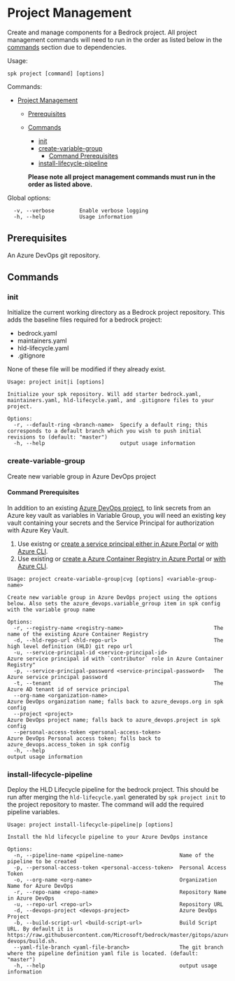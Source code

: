 # Project Management

Create and manage components for a Bedrock project. All project management
commands will need to run in the order as listed below in the
[commands](#Commands) section due to dependencies.

Usage:

```
spk project [command] [options]
```

Commands:

- [Project Management](#project-management)

  - [Prerequisites](#prerequisites)
  - [Commands](#commands)

    - [init](#init)
    - [create-variable-group](#create-variable-group)
      - [Command Prerequisites](#command-prerequisites)
    - [install-lifecycle-pipeline](#install-lifecycle-pipeline)

    **Please note all project management commands must run in the order as
    listed above.**

Global options:

```
  -v, --verbose        Enable verbose logging
  -h, --help           Usage information
```

## Prerequisites

An Azure DevOps git repository.

## Commands

### init

Initialize the current working directory as a Bedrock project repository. This
adds the baseline files required for a bedrock project:

- bedrock.yaml
- maintainers.yaml
- hld-lifecycle.yaml
- .gitignore

None of these file will be modified if they already exist.

```
Usage: project init|i [options]

Initialize your spk repository. Will add starter bedrock.yaml, maintainers.yaml, hld-lifecycle.yaml, and .gitignore files to your project.

Options:
  -r, --default-ring <branch-name>  Specify a default ring; this corresponds to a default branch which you wish to push initial revisions to (default: "master")
  -h, --help                        output usage information
```

### create-variable-group

Create new variable group in Azure DevOps project

#### Command Prerequisites

In addition to an existing
[Azure DevOps project](https://azure.microsoft.com/en-us/services/devops/), to
link secrets from an Azure key vault as variables in Variable Group, you will
need an existing key vault containing your secrets and the Service Principal for
authorization with Azure Key Vault.

1. Use existng or
   [create a service principal either in Azure Portal](https://docs.microsoft.com/en-us/azure/active-directory/develop/howto-create-service-principal-portal)
   or
   [with Azure CLI](https://docs.microsoft.com/en-us/cli/azure/create-an-azure-service-principal-azure-cli?view=azure-cli-latest).
2. Use existing or
   [create a Azure Container Registry in Azure Portal](https://docs.microsoft.com/en-us/azure/container-registry/container-registry-get-started-portal)
   or
   [with Azure CLI](https://docs.microsoft.com/en-us/azure/container-registry/container-registry-get-started-azure-cli).

```
Usage: project create-variable-group|cvg [options] <variable-group-name>

Create new variable group in Azure DevOps project using the options below. Also sets the azure_devops.variable_grroup item in spk config with the variable group name

Options:
  -r, --registry-name <registry-name>                             The name of the existing Azure Container Registry
  -d, --hld-repo-url <hld-repo-url>                               The high level definition (HLD) git repo url
  -u, --service-principal-id <service-principal-id>               Azure service principal id with `contributor` role in Azure Container Registry"
  -p, --service-principal-password <service-principal-password>   The Azure service principal password
  -t, --tenant                                                    The Azure AD tenant id of service principal
  --org-name <organization-name>                                  Azure DevOps organization name; falls back to azure_devops.org in spk config
  --project <project>                                             Azure DevOps project name; falls back to azure_devops.project in spk config
  --personal-access-token <personal-access-token>                 Azure DevOps Personal access token; falls back to azure_devops.access_token in spk config
  -h, --help                                                      output usage information
```

### install-lifecycle-pipeline

Deploy the HLD Lifecycle pipeline for the bedrock project. This should be run
after merging the `hld-lifecycle.yaml` generated by `spk project init` to the
project repository to master. The command will add the required pipeline
variables.

```
Usage: project install-lifecycle-pipeline|p [options]

Install the hld lifecycle pipeline to your Azure DevOps instance

Options:
  -n, --pipeline-name <pipeline-name>                  Name of the pipeline to be created
  -p, --personal-access-token <personal-access-token>  Personal Access Token
  -o, --org-name <org-name>                            Organization Name for Azure DevOps
  -r, --repo-name <repo-name>                          Repository Name in Azure DevOps
  -u, --repo-url <repo-url>                            Repository URL
  -d, --devops-project <devops-project>                Azure DevOps Project
  -b, --build-script-url <build-script-url>            Build Script URL. By default it is https://raw.githubusercontent.com/Microsoft/bedrock/master/gitops/azure-devops/build.sh.
  --yaml-file-branch <yaml-file-branch>                The git branch where the pipeline definition yaml file is located. (default: "master")
  -h, --help                                           output usage information
```
